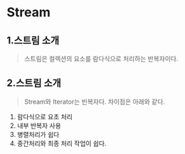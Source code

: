 Stream
=============
  
1.스트림 소개
-------------
>스트림은 컬렉션의 요소를 람다식으로 처리하는 반복자이다.  
  
2.스트림 소개
-------------
 >Stream와 Iterator는 빈복자다. 차이점은 아래와 같다.
 1. 람다식으로 요초 처리
 2. 내부 반복자 사용
 3. 병렬처리가 쉽다
 4. 중간처리와 최종 처리 작업이 쉽다.
